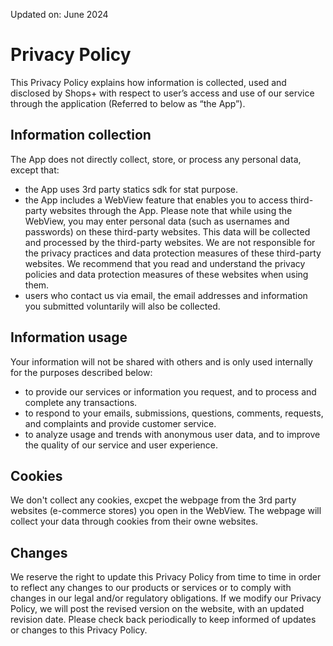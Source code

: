 Updated on: June 2024

# Privacy Policy

This Privacy Policy explains how information is collected, used and disclosed by Shops+ with respect to user’s access and use of our service through the application (Referred to below as “the App”).

## Information collection

The App does not directly collect, store, or process any personal data, except that:

* the App uses 3rd party statics sdk for stat purpose.
* the App includes a WebView feature that enables you to access third-party websites through the App. Please note that while using the WebView, you may enter personal data (such as usernames and passwords) on these third-party websites. This data will be collected and processed by the third-party websites. We are not responsible for the privacy practices and data protection measures of these third-party websites. We recommend that you read and understand the privacy policies and data protection measures of these websites when using them.
* users who contact us via email, the email addresses and information you submitted voluntarily will also be collected.

## Information usage

Your information will not be shared with others and is only used internally for the purposes described below:

* to provide our services or information you request, and to process and complete any transactions.
* to respond to your emails, submissions, questions, comments, requests, and complaints and provide customer service.
* to analyze usage and trends with anonymous user data, and to improve the quality of our service and user experience.

## Cookies

We don't collect any cookies, excpet the webpage from the 3rd party websites (e-commerce stores) you open in the WebView. The webpage will collect your data through cookies from their owne websites. 

## Changes

We reserve the right to update this Privacy Policy from time to time in order to reflect any changes to our products or services or to comply with changes in our legal and/or regulatory obligations. If we modify our Privacy Policy, we will post the revised version on the website, with an updated revision date. Please check back periodically to keep informed of updates or changes to this Privacy Policy.
